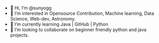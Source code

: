 - 👋 Hi, I’m @sunyogg
- 👀 I’m interested in Opensource Contribution, Machine learning, Data Science, Web-dev, Astronomy.
- 🌱 I’m currently learning Java | GitHub | Python
- 💞️ I’m looking to collaborate on beginner friendly python and java projects.

<!---
SUNY0G/SUNY0G is a ✨ special ✨ repository because its `README.md` (this file) appears on your GitHub profile.
You can click the Preview link to take a look at your changes.
--->
